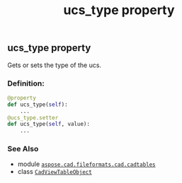 ﻿---
title: ucs_type property
second_title: Aspose.CAD for Python via .NET API References
description: 
type: docs
weight: 380
url: /python-net/aspose.cad.fileformats.cad.cadtables/cadviewtableobject/ucs_type/
is_root: false
---

## ucs_type property


Gets or sets the type of the ucs.
### Definition:
```python
@property
def ucs_type(self):
    ...
@ucs_type.setter
def ucs_type(self, value):
    ...
```

### See Also
* module [`aspose.cad.fileformats.cad.cadtables`](../../)
* class [`CadViewTableObject`](/cad/python-net/aspose.cad.fileformats.cad.cadtables/cadviewtableobject)
